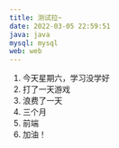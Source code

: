 ```yaml
---
title: 测试拉~
date: 2022-03-05 22:59:51
java: java
mysql: mysql
web: web
---
```


1. 今天星期六，学习没学好
2. 打了一天游戏
3. 浪费了一天
4. 三个月
5. 前端
6. 加油！